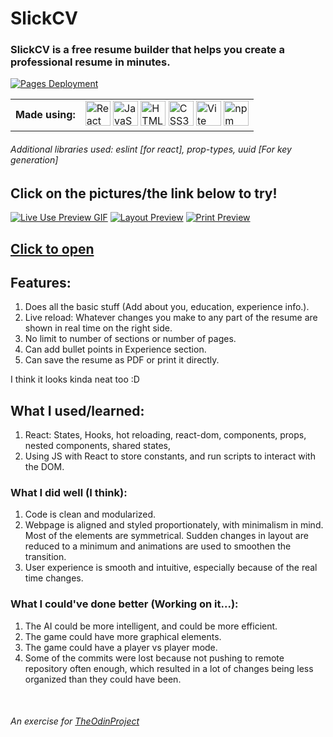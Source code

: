 # SlickCV

### SlickCV is a free resume builder that helps you create a professional resume in minutes.

[![Pages Deployment](https://github.com/redplusblue/SlickCV/actions/workflows/main.yml/badge.svg)](https://github.com/redplusblue/SlickCV/actions/workflows/main.yml)

<table>
  <td align="center"><b>Made using:</b></td>
  <td> 
    <img title="React" src="https://cdn.jsdelivr.net/gh/devicons/devicon/icons/react/react-original-wordmark.svg" width="40" height="40" alt="React" />
    <img title="JavaScript" src="https://cdn.jsdelivr.net/gh/devicons/devicon/icons/javascript/javascript-plain.svg" width="40" height="40" alt="JavaScript" />
    <img title="HTML5" src="https://cdn.jsdelivr.net/gh/devicons/devicon/icons/html5/html5-original.svg" width="40" height="40" alt="HTML5" />
    <img title="CSS3" src="https://cdn.jsdelivr.net/gh/devicons/devicon/icons/css3/css3-plain.svg" width="40" height="40" alt="CSS3" />
    <img title="Vite" src="https://upload.wikimedia.org/wikipedia/commons/thumb/f/f1/Vitejs-logo.svg/1039px-Vitejs-logo.svg.png" width="40" height="40" alt="Vite" />
    <img title="npm" src="https://cdn.jsdelivr.net/gh/devicons/devicon/icons/npm/npm-original-wordmark.svg" width="40" height="40" alt="npm" />
  </td>
</table>

###### Additional libraries used: eslint [for react], prop-types, uuid [For key generation]

## **Click on the pictures/the link below to try!**

<a href="https://redplusblue.github.io/SlickCV/"><img src="preview/Preview-Gameplay.png" alt="Live Use Preview GIF" title="Click Me!"></a>
<a href="https://redplusblue.github.io/SlickCV/"><img src="preview/Preview-Instructions.png" alt="Layout Preview" title="Click Me!"></a>
<a href="https://redplusblue.github.io/SlickCV/"><img src="preview/Preview-ShipRotate.png" alt="Print Preview" title="Click Me!"></a>

## [Click to open](https://redplusblue.github.io/SlickCV/)

## Features:

1. Does all the basic stuff (Add about you, education, experience info.).
2. Live reload: Whatever changes you make to any part of the resume are shown in real time on the right side.
3. No limit to number of sections or number of pages.
4. Can add bullet points in Experience section.
5. Can save the resume as PDF or print it directly.

I think it looks kinda neat too :D

## What I used/learned:

1. React: States, Hooks, hot reloading, react-dom, components, props, nested components, shared states, 
2. Using JS with React to store constants, and run scripts to interact with the DOM.

### What I did well (I think):

1. Code is clean and modularized.  
2. Webpage is aligned and styled proportionately, with minimalism in mind. Most of the elements are symmetrical. Sudden changes in layout are reduced to a minimum and animations are used to smoothen the transition.
3. User experience is smooth and intuitive, especially because of the real time changes.

### What I could've done better (Working on it...):

1. The AI could be more intelligent, and could be more efficient.
2. The game could have more graphical elements.
3. The game could have a player vs player mode.
4. Some of the commits were lost because not pushing to remote repository often enough, which resulted in a lot of changes being less organized than they could have been.

<br>

###### An exercise for [TheOdinProject](theodinproject.com)

